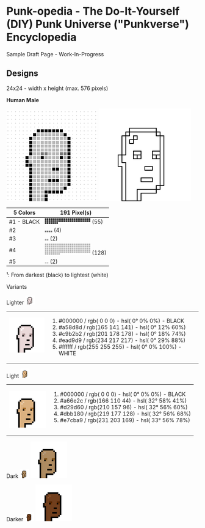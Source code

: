 # Punk-opedia  - The Do-It-Yourself (DIY) Punk Universe ("Punkverse") Encyclopedia


Sample Draft Page - Work-In-Progress



## Designs

24x24 - width x height  (max. 576 pixels)


**Human Male**

![](i/human-male_spec.png)  ![](i/human-male_sketch.png)


| 5 Colors | 191 Pixel(s)|
|------|------|
| \#1 - BLACK | ![](i/human-male_color1.png) (55)  |
|  \#2  | ![](i/human-male_color2.png) (4)   |
|  \#3  | ![](i/human-male_color3.png) (2)   |  
|  \#4 | ![](i/human-male_color4.png) (128)   | 
|  \#5 | ![](i/human-male_color5.png) (2)  |  

¹: From darkest (black) to lightest (white)


Variants

Lighter  ![](i/human-male_lighter.png) 


<table width="100%">
<tr>
<td markdown="1" style="vertical-align: top;">

![](i/human-male_lighter4x.png)

</td>
<td markdown="1" style="vertical-align: top;">  
  
1.  #000000 / rgb(  0   0   0) - hsl(  0°   0%   0%)           - BLACK
2.  #a58d8d / rgb(165 141 141) - hsl(  0°  12%  60%)
3.  #c9b2b2 / rgb(201 178 178) - hsl(  0°  18%  74%)
4.  #ead9d9 / rgb(234 217 217) - hsl(  0°  29%  88%)
5.  #ffffff / rgb(255 255 255) - hsl(  0°   0% 100%)           - WHITE

</td>
</tr> 
</table>

  
Light  ![](i/human-male_light.png) 

<table width="100%">
<tr>
<td markdown="1" style="vertical-align: top;">
  
![](i/human-male_light4x.png)

</td>
<td markdown="1" style="vertical-align: top;">  

1.  #000000 / rgb(  0   0   0) - hsl(  0°   0%   0%)           - BLACK
2.  #a66e2c / rgb(166 110  44) - hsl( 32°  58%  41%)
3.  #d29d60 / rgb(210 157  96) - hsl( 32°  56%  60%)
4.  #dbb180 / rgb(219 177 128) - hsl( 32°  56%  68%)
5.  #e7cba9 / rgb(231 203 169) - hsl( 33°  56%  78%)

</td>
</tr>  
</table>
    
Dark   ![](i/human-male_dark.png) ![](i/human-male_dark4x.png)

Darker  ![](i/human-male_darker.png) ![](i/human-male_darker4x.png)
